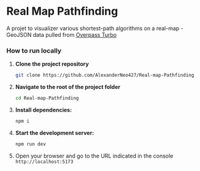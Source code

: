 # Real Map Pathfinding

A projet to visualizer various shortest-path algorithms on a real-map - GeoJSON data pulled from [Overpass Turbo](https://overpass-turbo.eu/)

### How to run locally

1. **Clone the project repository**

    ```bash
    git clone https://github.com/AlexanderNeo427/Real-map-Pathfinding
    ```

2. **Navigate to the root of the project folder**

    ```bash
    cd Real-map-Pathfinding
    ```

3. **Install dependencies:**

    ```bash
    npm i
    ```

4. **Start the development server:**

    ```bash
    npm run dev
    ```

5. Open your browser and go to the URL indicated in the console
   `http://localhost:5173`
